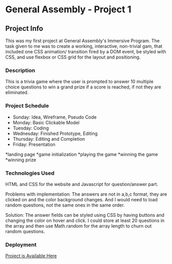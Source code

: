 # General Assembly - Project 1

## Project Info
  This was my first project at General Assembly's Immersive Program. The task given to me was to create a working, interactive, non-trivial gam, that included one CSS animation/ transition fired by a DOM event, be styled with CSS, and use flexbox or CSS grid for the layout and positioning.

### Description 

This is a trivia game where the user is prompted to answer 10 multiple choice questions to win a grand prize if a score is reached, if not they are eliminated. 

### Project Schedule

- Sunday: Idea, Wireframe, Pseudo Code
- Monday: Basic Clickable Model
- Tuesday: Coding 
- Wednesday: Finished Prototype, Editing
- Thursday: Editing and Completion
- Friday: Presentation

*landing page
*game initialization
*playing the game
*winning the game
*winning prize

### Technologies Used

HTML and CSS for the website and Javascript for question/answer part.

Problems with implementation: The answers are not in a,b,c format, they are clicked on and the color background changes. And I would need to load random questions, not the same ones in the same order.

Solution: The answer fields can be styled using CSS by having buttons and changing the color on hover and click. I could store at least 20 questions in the array and then use Math.random for the array length to churn out random questions.

### Deployment

[Project is Available Here](https://unique-clafoutis-0174b3.netlify.app/)
